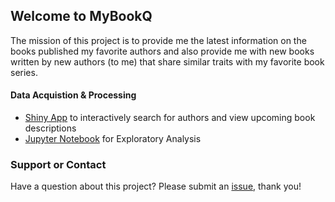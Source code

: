 ## Welcome to MyBookQ

The mission of this project is to provide me the latest information on the books published my favorite authors and also provide me with new books written by new authors (to me) that share similar traits with my favorite book series.

#### Data Acquistion & Processing

- [Shiny App](https://alicia.shinyapps.io/author_search/) to interactively search for authors and view upcoming book descriptions
- [Jupyter Notebook](https://github.com/aliciatb/mybookq/blob/master/notebooks/get_books_by_author.ipynb) for Exploratory Analysis

### Support or Contact

Have a question about this project? Please submit an [issue](https://github.com/aliciatb/mybookq/issues/new), thank you!